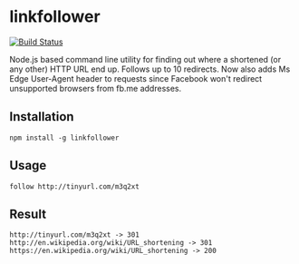 # linkfollower

[![Build Status](https://travis-ci.org/jksolbakken/linkfollower.svg?branch=master)](https://travis-ci.org/jksolbakken/linkfollower)

Node.js based command line utility for finding out where a shortened (or any other) HTTP URL end up.
Follows up to 10 redirects. Now also adds Ms Edge User-Agent header to requests since Facebook won't redirect 
unsupported browsers from fb.me addresses.

## Installation
```
npm install -g linkfollower
```

## Usage

```
follow http://tinyurl.com/m3q2xt
```

## Result
```
http://tinyurl.com/m3q2xt -> 301
http://en.wikipedia.org/wiki/URL_shortening -> 301
https://en.wikipedia.org/wiki/URL_shortening -> 200
```